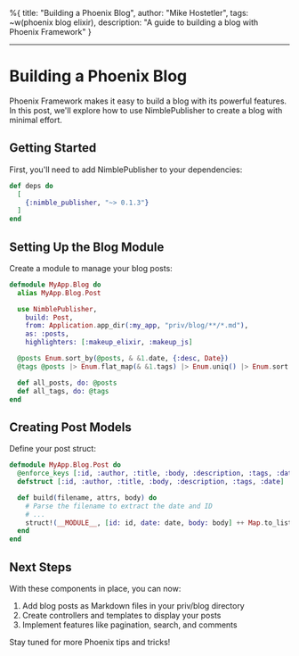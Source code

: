 %{
title: "Building a Phoenix Blog",
author: "Mike Hostetler",
tags: ~w(phoenix blog elixir),
description: "A guide to building a blog with Phoenix Framework"
}

---

# Building a Phoenix Blog

Phoenix Framework makes it easy to build a blog with its powerful features. In this post, we'll explore how to use NimblePublisher to create a blog with minimal effort.

## Getting Started

First, you'll need to add NimblePublisher to your dependencies:

```elixir
def deps do
  [
    {:nimble_publisher, "~> 0.1.3"}
  ]
end
```

## Setting Up the Blog Module

Create a module to manage your blog posts:

```elixir
defmodule MyApp.Blog do
  alias MyApp.Blog.Post

  use NimblePublisher,
    build: Post,
    from: Application.app_dir(:my_app, "priv/blog/**/*.md"),
    as: :posts,
    highlighters: [:makeup_elixir, :makeup_js]

  @posts Enum.sort_by(@posts, & &1.date, {:desc, Date})
  @tags @posts |> Enum.flat_map(& &1.tags) |> Enum.uniq() |> Enum.sort()

  def all_posts, do: @posts
  def all_tags, do: @tags
end
```

## Creating Post Models

Define your post struct:

```elixir
defmodule MyApp.Blog.Post do
  @enforce_keys [:id, :author, :title, :body, :description, :tags, :date]
  defstruct [:id, :author, :title, :body, :description, :tags, :date]

  def build(filename, attrs, body) do
    # Parse the filename to extract the date and ID
    # ...
    struct!(__MODULE__, [id: id, date: date, body: body] ++ Map.to_list(attrs))
  end
end
```

## Next Steps

With these components in place, you can now:

1. Add blog posts as Markdown files in your priv/blog directory
2. Create controllers and templates to display your posts
3. Implement features like pagination, search, and comments

Stay tuned for more Phoenix tips and tricks! 